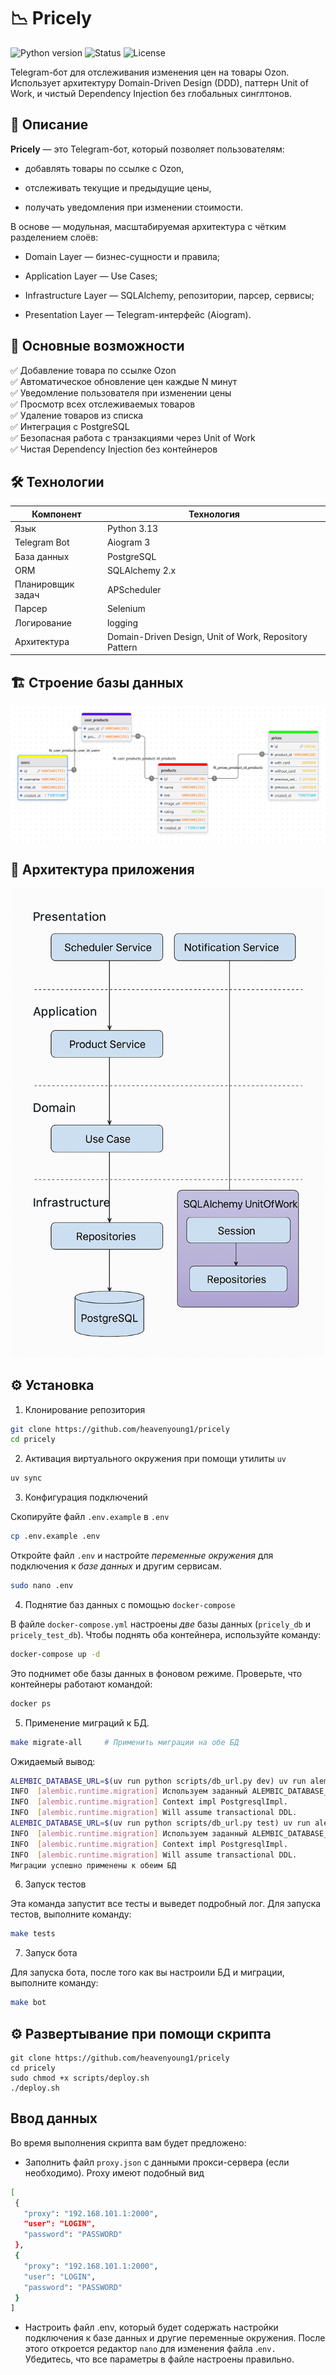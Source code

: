 # 📉 Pricely

![Python version](https://img.shields.io/badge/Python-3.13%2B-blue.svg)
![Status](https://img.shields.io/badge/status-in%20development-orange)
![License](https://img.shields.io/badge/license-MIT-green)

Telegram-бот для отслеживания изменения цен на товары Ozon.
Использует архитектуру Domain-Driven Design (DDD), паттерн Unit of Work, и чистый Dependency Injection без глобальных синглтонов.

## 🧠 Описание

**Pricely** — это Telegram-бот, который позволяет пользователям:

- добавлять товары по ссылке с Ozon,

- отслеживать текущие и предыдущие цены,

- получать уведомления при изменении стоимости.

В основе — модульная, масштабируемая архитектура с чётким разделением слоёв:

- Domain Layer — бизнес-сущности и правила;

- Application Layer — Use Cases;

- Infrastructure Layer — SQLAlchemy, репозитории, парсер, сервисы;

- Presentation Layer — Telegram-интерфейс (Aiogram).

## 🚀 Основные возможности

✅ Добавление товара по ссылке Ozon\
✅ Автоматическое обновление цен каждые N минут\
✅ Уведомление пользователя при изменении цены\
✅ Просмотр всех отслеживаемых товаров\
✅ Удаление товаров из списка\
✅ Интеграция с PostgreSQL\
✅ Безопасная работа с транзакциями через Unit of Work\
✅ Чистая Dependency Injection без контейнеров

## 🛠 Технологии

| Компонент         | Технология                                             |
| ----------------- | ------------------------------------------------------ |
| Язык              | Python 3.13                                            |
| Telegram Bot      | Aiogram 3                                              |
| База данных       | PostgreSQL                                             |
| ORM               | SQLAlchemy 2.x                                         |
| Планировщик задач | APScheduler                                            |
| Парсер            | Selenium                                               |
| Логирование       | logging                                                |
| Архитектура       | Domain-Driven Design, Unit of Work, Repository Pattern |

## 🏗 Строение базы данных

![Схема базы данных](./doc/images/pricely_db_1.png)

## 📐 Архитектура приложения

<div style="text-align: center;">
    <img src="./doc/images/scheme.png" alt="Архитектура приложения" width="500px" />
</div>

## ⚙️ Установка

1. Клонирование репозитория

```bash
git clone https://github.com/heavenyoung1/pricely
cd pricely
```

2. Активация виртуального окружения при помощи утилиты `uv`
```bash
uv sync
```

3. Конфигурация подключений

Скопируйте файл `.env.example` в `.env`

```bash
cp .env.example .env
```

Откройте файл `.env` и настройте *переменные окружения* для подключения к *базе данных* и другим сервисам.

```bash
sudo nano .env
```

4. Поднятие баз данных с помощью `docker-compose`

В файле `docker-compose.yml` настроены *две* базы данных (`pricely_db` и `pricely_test_db`). Чтобы поднять оба контейнера, используйте команду:

```bash 
docker-compose up -d
```

Это поднимет обе базы данных в фоновом режиме. Проверьте, что контейнеры работают командой:

```bash
docker ps
```

5. Применение миграций к БД.

```bash
make migrate-all     # Применить миграции на обе БД
```

Ожидаемый вывод:

```bash
ALEMBIC_DATABASE_URL=$(uv run python scripts/db_url.py dev) uv run alembic upgrade head
INFO  [alembic.runtime.migration] Используем заданный ALEMBIC_DATABASE_URL: postgresql://postgres:1234@192.168.154.121:5432/pricely_db
INFO  [alembic.runtime.migration] Context impl PostgresqlImpl.
INFO  [alembic.runtime.migration] Will assume transactional DDL.
ALEMBIC_DATABASE_URL=$(uv run python scripts/db_url.py test) uv run alembic upgrade head
INFO  [alembic.runtime.migration] Используем заданный ALEMBIC_DATABASE_URL: postgresql://postgres:1234@192.168.154.121:5433/pricely_test_db
INFO  [alembic.runtime.migration] Context impl PostgresqlImpl.
INFO  [alembic.runtime.migration] Will assume transactional DDL.
Миграции успешно применены к обеим БД
```

6. Запуск тестов

Эта команда запустит все тесты и выведет подробный лог.
Для запуска тестов, выполните команду:

```bash
make tests
```

7. Запуск бота

Для запуска бота, после того как вы настроили БД и миграции, выполните команду:

```bash
make bot
```

## ⚙️ Развертывание при помощи скрипта

```
git clone https://github.com/heavenyoung1/pricely
cd pricely
sudo chmod +x scripts/deploy.sh
./deploy.sh
```

## Ввод данных
Во время выполнения скрипта вам будет предложено:
 - Заполнить файл `proxy.json` с данными прокси-сервера (если необходимо). Proxy имеют подобный вид

 ```bash
 [
  {
    "proxy": "192.168.101.1:2000",
    "user": "LOGIN",
    "password": "PASSWORD"
  },
  {
    "proxy": "192.168.101.1:2000",
    "user": "LOGIN",
    "password": "PASSWORD"
  }
 ]
 ```

- Настроить файл .env, который будет содержать настройки подключения к базе данных и другие переменные окружения. После этого откроется редактор `nano` для изменения файла .`env.` Убедитесь, что все параметры в файле настроены правильно.
